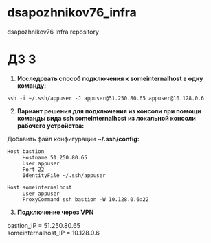 # dsapozhnikov76_infra
dsapozhnikov76 Infra repository

# ДЗ 3

1. ****Исследовать способ подключения к someinternalhost в одну
команду:****
````
ssh -i ~/.ssh/appuser -J appuser@51.250.80.65 appuser@10.128.0.6
````

2. ****Вариант решения для подключения из консоли при помощи
команды вида ssh someinternalhost из локальной консоли рабочего
устройства:****

Добавить файл конфигурации **~/.ssh/config:**

````
Host bastion
     Hostname 51.250.80.65
     User appuser
     Port 22
     IdentityFile ~/.ssh/appuser

Host someinternalhost
     User appuser
     ProxyCommand ssh bastion -W 10.128.0.6:22
````

3. ****Подключение через VPN****

bastion_IP = 51.250.80.65 \
someinternalhost_IP = 10.128.0.6 



